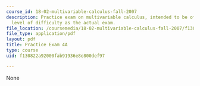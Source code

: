 ```yaml
---
course_id: 18-02-multivariable-calculus-fall-2007
description: Practice exam on multivariable calculus, intended to be of the same general
  level of difficulty as the actual exam.
file_location: /coursemedia/18-02-multivariable-calculus-fall-2007/f130822a92000fab91936e8e800def97_prac4a.pdf
file_type: application/pdf
layout: pdf
title: Practice Exam 4A
type: course
uid: f130822a92000fab91936e8e800def97

---
```

None